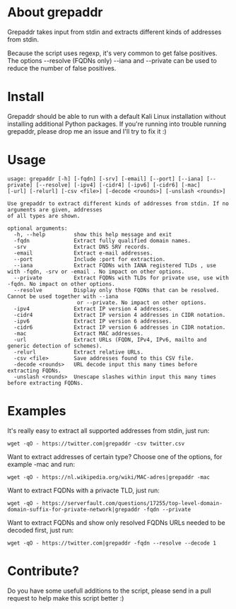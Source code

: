# About grepaddr
Grepaddr takes input from stdin and extracts different kinds of addresses from stdin.

Because the script uses regexp, it's very common to get false positives.
The options --resolve (FQDNs only) --iana and --private can be used to reduce the number of false positives.

# Install
Grepaddr should be able to run with a default Kali Linux installation without installing additional Python packages. If you're running into trouble running grepaddr, please drop me an issue and I'll try to fix it :)

# Usage
```
usage: grepaddr [-h] [-fqdn] [-srv] [-email] [--port] [--iana] [--private] [--resolve] [-ipv4] [-cidr4] [-ipv6] [-cidr6] [-mac]
[-url] [-relurl] [-csv <file>] [-decode <rounds>] [-unslash <rounds>]

Use grepaddr to extract different kinds of addresses from stdin. If no arguments are given, addresses 
of all types are shown.

optional arguments:
  -h, --help         show this help message and exit
  -fqdn              Extract fully qualified domain names.
  -srv               Extract DNS SRV records.
  -email             Extract e-mail addresses.
  --port             Include :port for extraction.
  --iana             Extract FQDNs with IANA registered TLDs , use with -fqdn, -srv or -email . No impact on other options.
  --private          Extract FQDNs with TLDs for private use, use with -fqdn. No impact on other options.
  --resolve          Display only those FQDNs that can be resolved. Cannot be used together with --iana
                      or --private. No impact on other options.
  -ipv4              Extract IP version 4 addresses.
  -cidr4             Extract IP version 4 addresses in CIDR notation.
  -ipv6              Extract IP version 6 addresses.
  -cidr6             Extract IP version 6 addresses in CIDR notation.
  -mac               Extract MAC addresses.
  -url               Extract URLs (FQDN, IPv4, IPv6, mailto and generic detection of schemes).
  -relurl            Extract relative URLs.
  -csv <file>        Save addresses found to this CSV file.
  -decode <rounds>   URL decode input this many times before extracting FQDNs.
  -unslash <rounds>  Unescape slashes within input this many times before extracting FQDNs.
```
# Examples
It's really easy to extract all supported addresses from stdin, just run:
```
wget -qO - https://twitter.com|grepaddr -csv twitter.csv
```
Want to extract addresses of certain type? Choose one of the options, for example -mac and run:
```
wget -qO - https://nl.wikipedia.org/wiki/MAC-adres|grepaddr -mac
```
Want to extract FQDNs with a privacte TLD, just run:
```
wget -qO - https://serverfault.com/questions/17255/top-level-domain-domain-suffix-for-private-network|grepaddr -fqdn --private
```
Want to extract FQDNs and show only resolved FQDNs URLs needed to be decoded first, just run:
```
wget -qO - https://twitter.com|grepaddr -fqdn --resolve --decode 1
```
# Contribute?
Do you have some usefull additions to the script, please send in a pull request to help make this script better :)
